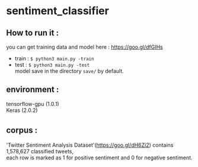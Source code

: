 # sentiment_classifier
## How to run it :<br>
you can get training data and model here : https://goo.gl/dfGIHs<br>
  * train : `$ python3 main.py -train`<br>
  * test  : `$ python3 main.py -test`<br>
model save in the directory `save/` by default. <br>
      
## environment : <br>
tensorflow-gpu (1.0.1)<br>
Keras (2.0.2)

## corpus :　<br>
'Twitter Sentiment Analysis Dataset'(https://goo.gl/dH6Zi2) 
contains 1,578,627 classified tweets, <br>each row is marked as 1 for positive sentiment and 0 for negative sentiment.
            
